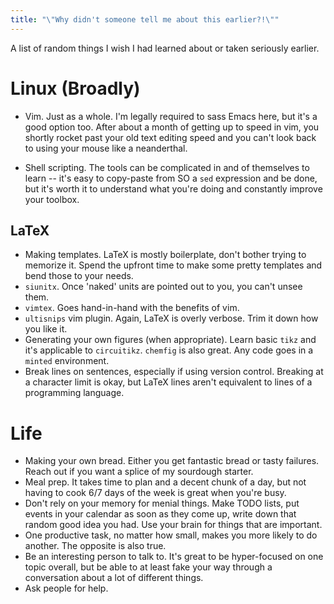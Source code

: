 ```yaml
---
title: "\"Why didn't someone tell me about this earlier?!\""
---
```


A list of random things I wish I had learned about or taken seriously earlier.

# Linux (Broadly)
- Vim. Just as a whole.
I'm legally required to sass Emacs here, but it's a good option too.
After about a month of getting up to speed in vim, you shortly rocket past your old text editing speed and you can't look back to using your mouse like a neanderthal.

- Shell scripting.
The tools can be complicated in and of themselves to learn -- it's easy to copy-paste from SO a `sed` expression and be done, but it's worth it to understand what you're doing and constantly improve your toolbox.

## LaTeX
- Making templates. LaTeX is mostly boilerplate, don't bother trying to memorize it.
Spend the upfront time to make some pretty templates and bend those to your needs.
- `siunitx`. Once 'naked' units are pointed out to you, you can't unsee them.
- `vimtex`. Goes hand-in-hand with the benefits of vim.
- `ultisnips` vim plugin. Again, LaTeX is overly verbose.
Trim it down how you like it.
- Generating your own figures (when appropriate).
Learn basic `tikz` and it's applicable to `circuitikz`.
`chemfig` is also great. Any code goes in a `minted` environment.
- Break lines on sentences, especially if using version control.
Breaking at a character limit is okay, but LaTeX lines aren't equivalent to lines of a programming language.

# Life
- Making your own bread. Either you get fantastic bread or tasty failures.
Reach out if you want a splice of my sourdough starter.
- Meal prep. It takes time to plan and a decent chunk of a day, but not having to cook 6/7 days of the week is great when you're busy.
- Don't rely on your memory for menial things.
Make TODO lists, put events in your calendar as soon as they come up, write down that random good idea you had.
Use your brain for things that are important.
- One productive task, no matter how small, makes you more likely to do another.
The opposite is also true.
- Be an interesting person to talk to.
It's great to be hyper-focused on one topic overall, but be able to at least fake your way through a conversation about a lot of different things.
- Ask people for help.

